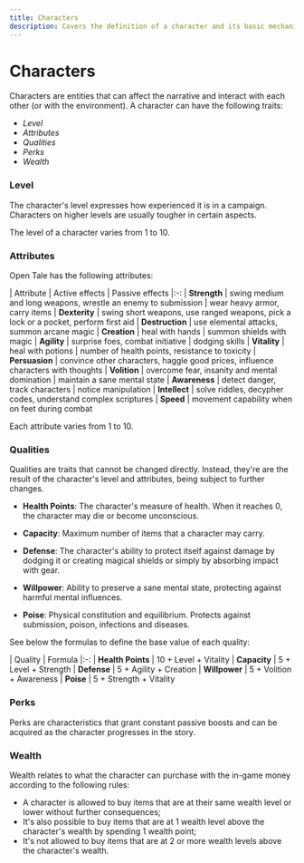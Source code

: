 ```yaml
---
title: Characters
description: Covers the definition of a character and its basic mechanics
---
```


# Characters

Characters are entities that can affect the narrative and interact with each
other (or with the environment). A character can have the following traits:

* *Level*
* *Attributes*
* *Qualities*
* *Perks*
* *Wealth*

### Level

The character's level expresses how experienced it is in a campaign.
Characters on higher levels are usually tougher in certain aspects.

The level of a character varies from 1 to 10.

### Attributes

Open Tale has the following attributes:

| Attribute | Active effects | Passive effects
|:-:
| **Strength** | swing medium and long weapons, wrestle an enemy to submission | wear heavy armor, carry items
| **Dexterity** | swing short weapons, use ranged weapons, pick a lock or a pocket, perform first aid
| **Destruction** | use elemental attacks, summon arcane magic
| **Creation** | heal with hands | summon shields with magic
| **Agility** | surprise foes, combat initiative | dodging skills
| **Vitality** | heal with potions | number of health points, resistance to toxicity
| **Persuasion** | convince other characters, haggle good prices, influence characters with thoughts
| **Volition** | overcome fear, insanity and mental domination | maintain a sane mental state
| **Awareness** | detect danger, track characters | notice manipulation
| **Intellect** | solve riddles, decypher codes, understand complex scriptures
| **Speed** | movement capability when on feet during combat

Each attribute varies from 1 to 10.

### Qualities

Qualities are traits that cannot be changed directly. Instead, they're are the
result of the character's level and attributes, being subject to further
changes.

* **Health Points**: The character's measure of health. When it reaches 0, the
character may die or become unconscious.

* **Capacity**: Maximum number of items that a character may carry.

* **Defense**: The character's ability to protect itself against damage by
dodging it or creating magical shields or simply by absorbing impact with gear.

* **Willpower**: Ability to preserve a sane mental state, protecting against
harmful mental influences.

* **Poise**: Physical constitution and equilibrium. Protects against submission,
poison, infections and diseases.

See below the formulas to define the base value of each quality:

| Quality | Formula
|:-:
| **Health Points** | 10 + Level + Vitality
| **Capacity** | 5 + Level + Strength
| **Defense** | 5 + Agility + Creation
| **Willpower** | 5 + Volition + Awareness
| **Poise** | 5 + Strength + Vitality

### Perks

Perks are characteristics that grant constant passive boosts and can be acquired
as the character progresses in the story.

### Wealth

Wealth relates to what the character can purchase with the in-game money
according to the following rules:

* A character is allowed to buy items that are at their same wealth level or
lower without further consequences;
* It's also possible to buy items that are at 1 wealth level above the
character's wealth by spending 1 wealth point;
* It's not allowed to buy items that are at 2 or more wealth levels above the
character's wealth.
